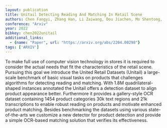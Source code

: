 ```yaml
---
layout: publication
title: Unitail Detecting Reading And Matching In Retail Scene
authors: Chen Fangyi, Zhang Han, Li Zaiwang, Dou Jiachen, Mo Shentong, Chen Hao, Zhang Yongxin, Ahmed Uzair, Zhu Chenchen, Savvides Marios
conference: "Arxiv"
year: 2022
bibkey: chen2022unitail
additional_links:
  - {name: "Paper", url: "https://arxiv.org/abs/2204.00298"}
tags: ['ARXIV']
---
```

To make full use of computer vision technology in stores it is required to consider the actual needs that fit the characteristics of the retail scene. Pursuing this goal we introduce the United Retail Datasets (Unitail) a large-scale benchmark of basic visual tasks on products that challenges algorithms for detecting reading and matching. With 1.8M quadrilateral-shaped instances annotated the Unitail offers a detection dataset to align product appearance better. Furthermore it provides a gallery-style OCR dataset containing 1454 product categories 30k text regions and 21k transcriptions to enable robust reading on products and motivate enhanced product matching. Besides benchmarking the datasets using various state-of-the-arts we customize a new detector for product detection and provide a simple OCR-based matching solution that verifies its effectiveness.
